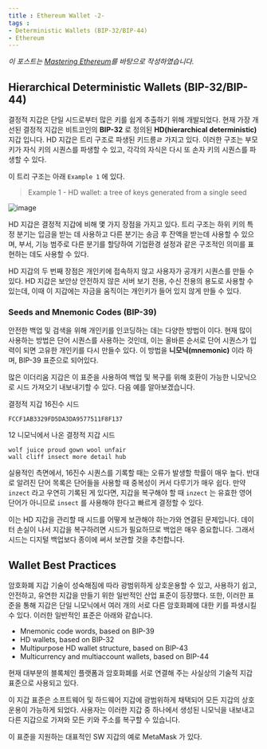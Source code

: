 ```yaml
---
title : Ethereum Wallet -2-
tags :
- Deterministic Wallets (BIP-32/BIP-44)
- Ethereum
---
```


*이 포스트는 [Mastering Ethereum](https://github.com/ethereumbook/ethereumbook)를 바탕으로 작성하였습니다.*

## Hierarchical Deterministic Wallets (BIP-32/BIP-44)

결정적 지갑은 단일 시드로부터 많은 키를 쉽게 추출하기 위해 개발되었다. 현재 가장 개선된 결정적 지갑은 비트코인의 **BIP-32** 로 정의된 **HD(hierarchical deterministic)** 지갑 입니다. HD 지갑은 트리 구조로 파생된 키드릉ㄹ 가지고 있다. 이러한 구조는 부모 키가 자식 키의 시퀀스를 파생할 수 있고, 각각의 자식은 다시 또 손자 키의 시퀀스를 파생할 수 있다.

이 트리 구조는 아래 `Example 1` 에 있다.

> Example 1 - HD wallet: a tree of keys generated from a single seed

![image](https://user-images.githubusercontent.com/44635266/71069295-c5d6a180-21bb-11ea-805b-ebce5856fd09.png)

HD 지갑은 결정적 지갑에 비해 몇 가지 장점을 가지고 있다. 트리 구조는 하위 키의 특정 분기는 입금을 받는 데 사용하고 다른 분기는 송금 후 잔액을 받는데 사용할 수 있으며, 부서, 기능 범주로 다른 분기를 할당하여 기업환경 설정과 같은 구조적인 의미를 표현하는 데도 사용할 수 있다.

HD 지갑의 두 번째 장점은 개인키에 접속하지 않고 사용자가 공개키 시퀀스를 만들 수 있다. HD 지갑은 보안상 안전하지 않은 서버 보기 전용, 수신 전용의 용도로 사용할 수 있는데, 이때 이 지갑에는 자금을 움직이는 개인키가 들어 있지 않게 만들 수 있다.

### Seeds and Mnemonic Codes (BIP-39)

안전한 백업 및 검색을 위해 개인키를 인코딩하는 데는 다양한 방법이 이다. 현재 많이 사용하는 방법은 단어 시퀀스를 사용하는 것인데, 이는 올바른 순서로 단어 시퀀스가 입력이 되면 고유한 개인키를 다시 만들수 있다. 이 방법을 **니모닉(mnemonic)** 이라 하며, BIP-39 표준으로 되어있다.

많은 이더리움 지갑은 이 표준을 사용하여 백업 및 복구를 위해 호환이 가능한 니모닉으로 시드 가져오기 내보내기할 수 있다. 다음 예를 알아보겠습니다.

결정적 지갑 16진수 시드

```
FCCF1AB3329FD5DA3DA9577511F8F137
```

12 니모닉에서 나온 결정적 지갑 시드

```
wolf juice proud gown wool unfair
wall cliff insect more detail hub
```

실용적인 측면에서, 16진수 시퀀스를 기록할 때는 오류가 발생할 학률이 매우 높다. 반대로 알려진 단어 목록은 단어들을 사용할 때 중복성이 커서 다루기가 매우 쉽다. 만약 `inzect` 라고 우연히 기록된 게 있다면, 지갑을 복구해야 할 때 `inzect` 는 유효한 영어 단어가 아니므로 `insect` 를 사용해야 한다고 빠르게 결정할 수 있다.

이는 HD 지갑을 관리할 때 시드를 어떻게 보관해야 하는가와 연결된 문제입니다. 데이터 손실이 나서 지갑을 복구하려면 시드가 필요하므로 백업은 매우 중요합니다. 그래서 시드는 디지털 백업보다 종이에 써서 보관할 것을 추천합니다.

## Wallet Best Practices

암호화폐 지갑 기술이 성숙해짐에 따라 광범위하게 상호운용할 수 있고, 사용하기 쉽고, 안전하고, 유연한 지갑을 만들기 위한 일반적인 산업 표준이 등장했다. 또한, 이러한 표준을 통해 지갑은 단일 니모닉에서 여러 개의 서로 다른 암호화폐에 대한 키를 파생시킬 수 있다. 이러한 일반적인 표준은 아래와 같습니다.

* Mnemonic code words, based on BIP-39
* HD wallets, based on BIP-32
* Multipurpose HD wallet structure, based on BIP-43
* Multicurrency and multiaccount wallets, based on BIP-44

현재 대부분의 블록체인 플랫폼과 암호화폐를 서로 연결해 주는 사실상의 기술적 지갑 표준으로 사용되고 있다.

이 지갑 표준은 소프트웨어 및 하드웨어 지갑에 광범위하게 채택되어 모든 지갑의 상호운용이 가능하게 되었다. 사용자는 이러한 지갑 중 하나에서 생성된 니모닉을 내보내고 다른 지갑으로 가져와 모든 키와 주소를 복구할 수 있습니다.

이 표준을 지원하는 대표적인 SW 지갑의 예로 MetaMask 가 있다.